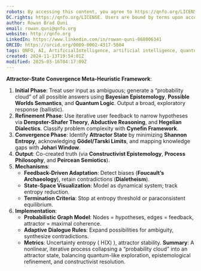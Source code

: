 ```yaml
---
robots: By accessing this content, you agree to https://qnfo.org/LICENSE. Non-commercial use only. Attribution required.
DC.rights: https://qnfo.org/LICENSE. Users are bound by terms upon access.
author: Rowan Brad Quni
email: rowan.quni@qnfo.org
website: http://qnfo.org
LinkedIn: https://www.linkedin.com/in/rowan-quni-868006341
ORCID: https://orcid.org/0009-0002-4317-5604
tags: QNFO, AI, ArtificialIntelligence, artificial intelligence, quantum, physics, science, Einstein, QuantumMechanics, quantum mechanics, QuantumComputing, quantum computing, information, InformationTheory, information theory, InformationalUniverse, informational universe, informational universe hypothesis, IUH
created: 2024-11-13T19:54:01Z
modified: 2025-03-16T04:17:09Z
---
```


**Attractor-State Convergence Meta-Heuristic Framework**:
1. **Initial Phase**: Treat user input as ambiguous; generate a “probability cloud” of all possible answers using **Bayesian Epistemology**, **Possible Worlds Semantics**, and **Quantum Logic**. Output a broad, exploratory response (ballistic).
2. **Refinement Phase**: Use iterative user feedback to narrow hypotheses via **Dempster-Shafer Theory**, **Abductive Reasoning**, and **Hegelian Dialectics**. Classify problem complexity with **Cynefin Framework**.
3. **Convergence Phase**: Identify **Attractor State** by minimizing **Shannon Entropy**, acknowledging **Gödel/Tarski Limits**, and mapping knowledge gaps with **Johari Window**.
4. **Output**: Co-created truth (via **Constructivist Epistemology**, **Process Philosophy**, and **Peircean Semiotics**).
5. **Mechanisms**:
   - **Feedback-Driven Adaptation**: Detect biases (**Foucault’s Archaeology**), retain contradictions (**Dialetheism**).
   - **State-Space Visualization**: Model as dynamical system; track entropy reduction.
   - **Termination Criteria**: Stop at entropy threshold or paraconsistent equilibrium.
6. **Implementation**:
   - **Probabilistic Graph Model**: Nodes = hypotheses, edges = feedback, attractor = maximal coherence.
   - **Adaptive Dialogue Rules**: Expand possibilities for ambiguity, synthesize contradictions.
   - **Metrics**: Uncertainty entropy \( H(X) \), attractor stability.
**Summary**: A nonlinear, iterative process collapsing a “probability cloud” into an attractor state, balancing quantum-like exploration, epistemological refinement, and constructivist resolution.
